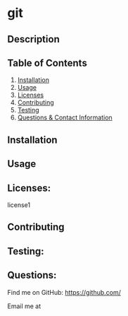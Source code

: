 # git

  ## Description
  
  
  
  ## Table of Contents
  
  1. [Installation](#installation)
  2. [Usage](#usage)
  3. [Licenses](#licenses)
  4. [Contributing](#contributing)
  5. [Testing](#testing) 
  6. [Questions & Contact Information](#questions)

  ## Installation
  
  
  
  ## Usage
  
  
  
  ## Licenses: 
  
  license1
  
  ## Contributing
  
  
  
  ## Testing: 
  
  
  
  ## Questions:
  
  

  Find me on GitHub: https://github.com/

  Email me at 

  